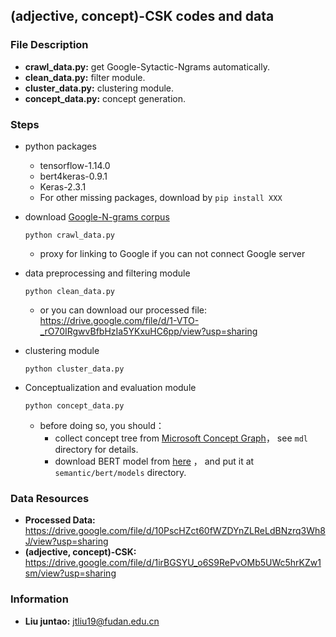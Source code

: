 ## (adjective, concept)-CSK codes and data

### File Description

- **crawl_data.py:** get Google-Sytactic-Ngrams automatically.
- **clean_data.py:** filter module.
- **cluster_data.py:** clustering module.
- **concept_data.py:** concept generation.

### Steps

- python packages
  - tensorflow-1.14.0
  - bert4keras-0.9.1
  - Keras-2.3.1
  - For other missing packages, download by `pip install XXX`

- download [Google-N-grams corpus](http://commondatastorage.googleapis.com/books/syntactic-ngrams/index.html)

  ```shell
  python crawl_data.py
  ```

  - proxy for linking to Google if you can not connect Google server

- data preprocessing and filtering module

  ```shell
  python clean_data.py
  ```

  - or you can download our processed file: https://drive.google.com/file/d/1-VTO-_rO70IRgwvBfbHzIa5YKxuHC6pp/view?usp=sharing
  
- clustering module

  ```shell
  python cluster_data.py
  ```

- Conceptualization and  evaluation module

  ```shell
  python concept_data.py
  ```

  - before doing so, you should：
    - collect concept tree from [Microsoft Concept Graph](https://concept.research.microsoft.com/Home/Introduction)， see `mdl` directory for details.
    - download BERT model from [here](https://github.com/google-research/bert) ， and put it at `semantic/bert/models` directory.


### Data Resources

- **Processed Data:** https://drive.google.com/file/d/10PscHZct60fWZDYnZLReLdBNzrq3Wh8J/view?usp=sharing
- **(adjective, concept)-CSK:** https://drive.google.com/file/d/1irBGSYU_o6S9RePvOMb5UWc5hrKZw1sm/view?usp=sharing


### Information

- **Liu juntao:** jtliu19@fudan.edu.cn

